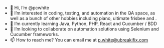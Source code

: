 - 👋 Hi, I’m @pcwhite
- 👀 I’m interested in coding, testing, and automation in the QA space, as well as a bunch of other hobbies including piano, ultimate frisbee and .
- 🌱 I’m currently learning Java, Python, PHP, React and Cucumber / BDD
- 💞️ I’m looking to collaborate on automation solutions using Selenium and Cucumber frameworks.
- 📫 How to reach me?  You can email me at p.white@ubreakifix.com

<!---
pcwhite/pcwhite is a ✨ special ✨ repository because its `README.md` (this file) appears on your GitHub profile.
You can click the Preview link to take a look at your changes.
--->
